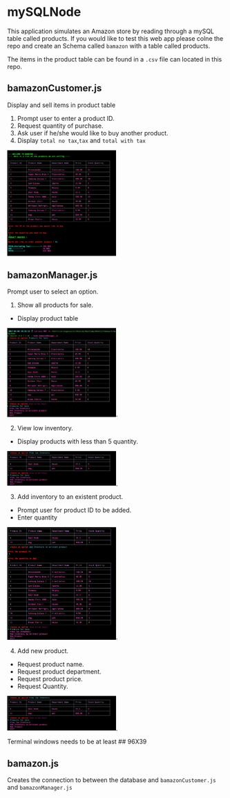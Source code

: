 # mySQLNode
This application simulates an Amazon store by reading through a mySQL table called products. If you would like to test this web app please colne the repo and create an Schema called `bamazon` with a table called products.

The items in the product table can be found in a `.csv` file can located in this repo.

## bamazonCustomer.js 
Display and sell items in product table 

1.  Prompt user to enter a product ID. 
2.  Request quantity of purchase.
3. Ask user if he/she would like to buy another product.
4. Display `total no tax`,`tax` and `total with tax`

<img src="/images/bamazonCustomer.png" alt="bamazon customer" width ="50%"/> 
 
## bamazonManager.js 

Prompt user to select an option.

1. Show all products for sale.

* Display product table  

<img src="/images/productsForSale.png" alt="products for sale " width ="50%"/>.     

2. View low inventory.  
* Display products with less than 5 quantity.

<img src="/images/lowInventory.png" alt="low invetory" width ="50%"/>. 

3. Add inventory to an existent product.  

* Prompt user for product ID to be added.
* Enter quantity

<img src="/images/addInventory.png" alt="add invetory" width ="50%"/>. 

4. Add new product.  

* Request product name.
* Request product department.
* Request product price.
* Request Quantity.

<img src="/images/lowInventory.png" alt="low invetory" width ="50%"/>. 

Terminal windows needs to be at least ## 96X39

## bamazon.js  

Creates the connection to between the database and `bamazonCustomer.js` and `bamazonManager.js`

 



